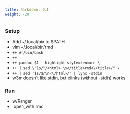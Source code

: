 ```yaml
---
title: Markdown: CLI
weight: -20
---
```


### Setup
- Add ~/.local/bin to $PATH
- vim ~/.local/bin/rmd
- ```++ #!/bin/bash```
- ```++```
- ```++ pandoc $1 --highlight-style=zenburn \```
- ```++ | sed \"1s/^/<html> \n</title>rmd<\/title>/" \```
- ```++ | sed '$s/$/\n<\/html>/' | lynx -stdin```
- w3m doesn't like stdin, but elinks (without -stdin) works

### Run
- w/Ranger
- :open\_with rmd
